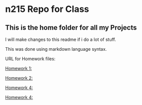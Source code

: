 # n215 Repo for Class

## This is the home folder for all my Projects

I will make changes to this readme if i do a lot of stuff. 

This was done using markdown language syntax.

URL for Homework files:

[Homework 1: ](https://pan21.github.io/215-repo-s/Eventsy-Hero/)

[Homework 2: ](https://pan21.github.io/215-repo-s/travelfy-hero/)

[Homework 4: ](https://pan21.github.io/215-repo-s/travelfy-hero/)

[Homework 4: ](https://pan21.github.io/215-repo-s/travelfy-hero/)
